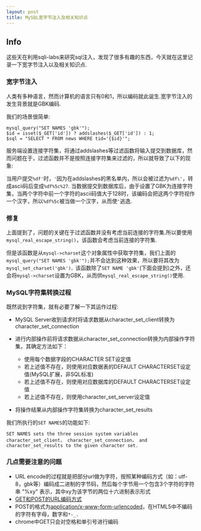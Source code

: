 ```yaml
---
layout: post
title: MySQL宽字节注入及相关知识点
---
```


## Info

这些天在利用sqli-labs来研究sql注入，发现了很多有趣的东西，今天就在这里记录一下宽字节注入以及相关知识点.

### 宽字节注入

人类有多种语言，然而计算机的语言只有0和1，所以编码就此诞生.宽字节注入的发生背景就是GBK编码.

我们的场景很简单: 

	mysql_query("SET NAMES 'gbk'");
	$id = isset($_GET['id']) ? addslashes($_GET['id']) : 1;
	$sql = "SELECT * FROM news WHERE tid='{$id}'";

服务端设置连接字符集，将通过addslashes等过滤函数将输入提交到数据库，然而问题在于，过滤函数并不是按照连接字符集来过滤的，所以就导致了以下的现象:

当用户提交`%df'`时，`'`因为在addslashes的黑名单内，所以会被过滤为`%df\'`，转成ascii码后变成`%df%5c%27`.
当数据提交到数据库后，由于设置了GBK为连接字符集，当两个字符中前一个字符的ascii码值大于128时，该编码会把这两个字符视作一个汉字，所以`%df%5c`被当做一个汉字，从而使`'`逃逸.

### 修复

上面提到了，问题的关键在于过滤函数并没有考虑当前连接的字符集.所以要使用`mysql_real_escape_string()`，该函数会考虑当前连接的字符集.

但是该函数是从`mysql->charset`这个对象属性中获取字符集，我们上面的`mysql_query("SET NAMES 'gbk'");`并不会达到这种效果，所以要将其改为`mysql_set_charset('gbk')，`该函数除了`SET NAME 'gbk'`(下面会提到)之外，还会将`mysql->charset`设置为GBK，从而供`mysql_real_escape_string()`使用.

### MySQL字符集转换过程

既然说到字符集，就有必要了解一下其运作过程:

* MySQL Server收到请求时将请求数据从character\_set\_client转换为character\_set\_connection
* 进行内部操作前将请求数据从character\_set\_connection转换为内部操作字符集，其确定方法如下：

	* 使用每个数据字段的CHARACTER SET设定值
	* 若上述值不存在，则使用对应数据表的DEFAULT CHARACTERSET设定值(MySQL扩展，非SQL标准)
	* 若上述值不存在，则使用对应数据库的DEFAULT CHARACTERSET设定值
	* 若上述值不存在，则使用character\_set\_server设定值

* 将操作结果从内部操作字符集转换为character\_set\_results

我们所执行的`SET NAMES`的功能如下:

	SET NAMES sets the three session system variables character_set_client， character_set_connection， and character_set_results to the given character set. 


### 几点需要注意的问题

* URL encode的过程就是把部分url做为字符，按照某种编码方式（如：utf-8，gbk等）编码成二进制的字节码，然后每个字节用一个包含3个字符的字符串 "%xy" 表示，其中xy为该字节的两位十六进制表示形式
* [GET和POST的URL编码方式](http://blog.csdn.net/yanwushu/article/details/8088260)
* POST的格式为[application/x-www-form-urlencoded](https://en.wikipedia.org/wiki/Percent-encoding)，在HTML5中不编码的字符有字母，数字和`*-_.`
* chrome中GET只会对空格和单引号进行编码

